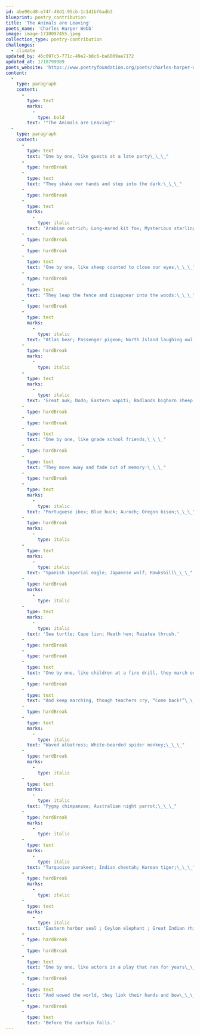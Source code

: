 ```yaml
---
id: abe90cd8-e74f-48d1-95cb-1c141bf6adb3
blueprint: poetry_contribution
title: 'The Animals are Leaving'
poets_name: 'Charles Harper Webb'
image: image-1710097455.jpeg
collection_type: poetry-contribution
challenges:
  - climate
updated_by: 46c097c5-771c-49e2-b8c6-ba6009ae7172
updated_at: 1718799989
poets_website: 'https://www.poetryfoundation.org/poets/charles-harper-webb'
content:
  -
    type: paragraph
    content:
      -
        type: text
        marks:
          -
            type: bold
        text: '"The Animals are Leaving"'
  -
    type: paragraph
    content:
      -
        type: text
        text: "One by one, like guests at a late party\_\_\_"
      -
        type: hardBreak
      -
        type: text
        text: "They shake our hands and step into the dark:\_\_\_"
      -
        type: hardBreak
      -
        type: text
        marks:
          -
            type: italic
        text: 'Arabian ostrich; Long-eared kit fox; Mysterious starling.'
      -
        type: hardBreak
      -
        type: hardBreak
      -
        type: text
        text: "One by one, like sheep counted to close our eyes,\_\_\_"
      -
        type: hardBreak
      -
        type: text
        text: "They leap the fence and disappear into the woods:\_\_\_"
      -
        type: hardBreak
      -
        type: text
        marks:
          -
            type: italic
        text: "Atlas bear; Passenger pigeon; North Island laughing owl;\_\_\_"
      -
        type: hardBreak
        marks:
          -
            type: italic
      -
        type: text
        marks:
          -
            type: italic
        text: 'Great auk; Dodo; Eastern wapiti; Badlands bighorn sheep. '
      -
        type: hardBreak
      -
        type: hardBreak
      -
        type: text
        text: "One by one, like grade school friends,\_\_\_"
      -
        type: hardBreak
      -
        type: text
        text: "They move away and fade out of memory:\_\_\_"
      -
        type: hardBreak
      -
        type: text
        marks:
          -
            type: italic
        text: "Portuguese ibex; Blue buck; Auroch; Oregon bison;\_\_\_"
      -
        type: hardBreak
        marks:
          -
            type: italic
      -
        type: text
        marks:
          -
            type: italic
        text: "Spanish imperial eagle; Japanese wolf; Hawksbill\_\_\_"
      -
        type: hardBreak
        marks:
          -
            type: italic
      -
        type: text
        marks:
          -
            type: italic
        text: 'Sea turtle; Cape lion; Heath hen; Raiatea thrush.'
      -
        type: hardBreak
      -
        type: hardBreak
      -
        type: text
        text: "One by one, like children at a fire drill, they march outside,\_\_\_"
      -
        type: hardBreak
      -
        type: text
        text: "And keep marching, though teachers cry, “Come back!”\_\_\_"
      -
        type: hardBreak
      -
        type: text
        marks:
          -
            type: italic
        text: "Waved albatross; White-bearded spider monkey;\_\_\_"
      -
        type: hardBreak
        marks:
          -
            type: italic
      -
        type: text
        marks:
          -
            type: italic
        text: "Pygmy chimpanzee; Australian night parrot;\_\_\_"
      -
        type: hardBreak
        marks:
          -
            type: italic
      -
        type: text
        marks:
          -
            type: italic
        text: "Turquoise parakeet; Indian cheetah; Korean tiger;\_\_\_"
      -
        type: hardBreak
        marks:
          -
            type: italic
      -
        type: text
        marks:
          -
            type: italic
        text: 'Eastern harbor seal ; Ceylon elephant ; Great Indian rhinoceros. '
      -
        type: hardBreak
      -
        type: hardBreak
      -
        type: text
        text: "One by one, like actors in a play that ran for years\_\_\_"
      -
        type: hardBreak
      -
        type: text
        text: "And wowed the world, they link their hands and bow\_\_\_"
      -
        type: hardBreak
      -
        type: text
        text: 'Before the curtain falls.'
---
```

